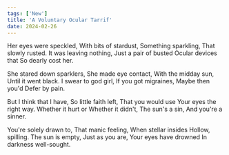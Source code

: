 ```yaml
---
tags: ['New']
title: 'A Voluntary Ocular Tarrif'
date: 2024-02-26
---
```


Her eyes were speckled,
With bits of stardust,
Something sparkling,
That slowly rusted.
It was leaving nothing,
Just a pair of busted
Ocular devices that
So dearly cost her.

She stared down sparklers,
She made eye contact,
With the midday sun,
Until it went black.
I swear to god girl,
If you got migraines,
Maybe then you'd
Defer by pain. 

But I think that I have,
So little faith left,
That you would use
Your eyes the right way.
Whether it hurt or
Whether it didn't,
The sun's a sin,
And you're a sinner.

You're solely drawn to,
That manic feeling,
When stellar insides
Hollow, spilling.
The sun is empty,
Just as you are,
Your eyes have drowned
In darkness well-sought.
